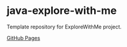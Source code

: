 # java-explore-with-me
Template repository for ExploreWithMe project.

[GitHub Pages](https://github.com/TeDixxx/java-explore-with-me)

